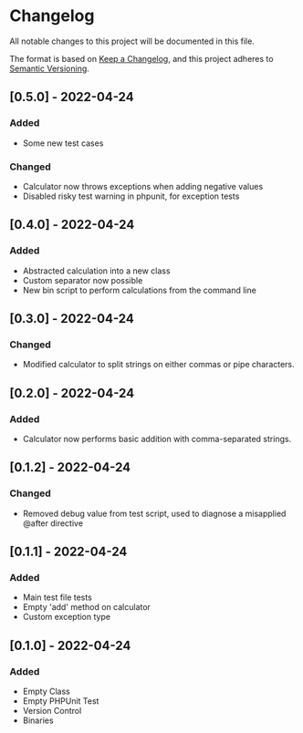 # Changelog

All notable changes to this project will be documented in this file.

The format is based on [Keep a Changelog](https://keepachangelog.com/en/1.0.0/),
and this project adheres to [Semantic Versioning](https://semver.org/spec/v2.0.0.html).

## [0.5.0] - 2022-04-24
### Added
- Some new test cases
### Changed
- Calculator now throws exceptions when adding negative values
- Disabled risky test warning in phpunit, for exception tests

## [0.4.0] - 2022-04-24
### Added
- Abstracted calculation into a new class
- Custom separator now possible
- New bin script to perform calculations from the command line

## [0.3.0] - 2022-04-24
### Changed
- Modified calculator to split strings on either commas or pipe characters.

## [0.2.0] - 2022-04-24
### Added
- Calculator now performs basic addition with comma-separated strings.

## [0.1.2] - 2022-04-24
### Changed
- Removed debug value from test script, used to diagnose a misapplied @after directive

## [0.1.1] - 2022-04-24
### Added
- Main test file tests
- Empty 'add' method on calculator
- Custom exception type

## [0.1.0] - 2022-04-24
### Added
- Empty Class
- Empty PHPUnit Test
- Version Control
- Binaries
